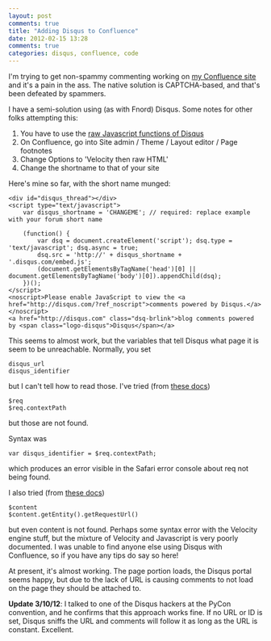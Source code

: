 ```yaml
---
layout: post
comments: true
title: "Adding Disqus to Confluence"
date: 2012-02-15 13:28
comments: true
categories: disqus, confluence, code
---
```


I'm trying to get non-spammy commenting working on [my Confluence site](http://watchotaku.com) and
it's a pain in the ass. The native solution is CAPTCHA-based, and that's been 
defeated by spammers.

I have a semi-solution using (as with Fnord) Disqus. Some notes for other folks attempting this:

 1. You have to use the [raw Javascript functions of Disqus](http://docs.disqus.com/developers/universal/)
 2. On Confluence, go into Site admin / Theme / Layout editor / Page footnotes
 3. Change Options to 'Velocity then raw HTML'
 4. Change the shortname to that of your site
 
Here's mine so far, with the short name munged:
```
<div id="disqus_thread"></div>
<script type="text/javascript">
    var disqus_shortname = 'CHANGEME'; // required: replace example with your forum short name

    (function() {
        var dsq = document.createElement('script'); dsq.type = 'text/javascript'; dsq.async = true;
        dsq.src = 'http://' + disqus_shortname + '.disqus.com/embed.js';
        (document.getElementsByTagName('head')[0] || document.getElementsByTagName('body')[0]).appendChild(dsq);
    })();
</script>
<noscript>Please enable JavaScript to view the <a href="http://disqus.com/?ref_noscript">comments powered by Disqus.</a></noscript>
<a href="http://disqus.com" class="dsq-brlink">blog comments powered by <span class="logo-disqus">Disqus</span></a>
```

This seems to almost work, but the variables that tell Disqus what page it is seem to be unreachable.
Normally, you set
```
disqus_url
disqus_identifier
```
but I can't tell how to read those. I've tried (from [these docs](https://developer.atlassian.com/display/CONFDEV/Confluence+Objects+Accessible+From+Velocity))
```
$req
$req.contextPath
```
but those are not found. 

Syntax was
```
var disqus_identifier = $req.contextPath;
```
which produces an error visible in the Safari error console about req not being found.

I also tried (from [these docs](http://confluence.atlassian.com/display/DOC/Guide+to+User+Macro+Templates))
```
$content
$content.getEntity().getRequestUrl()
```
but even content is not found. Perhaps some syntax error with the Velocity engine stuff, but the mixture
of Velocity and Javascript is very poorly documented. I was unable to find anyone else using Disqus with Confluence,
so if you have any tips do say so here!

At present, it's almost working. The page portion loads, the Disqus portal seems happy, but due to
the lack of URL is causing comments to not load on the page they should be attached to.

**Update 3/10/12**: I talked to one of the Disqus hackers at the PyCon convention, and he confirms that this approach works fine. If no URL or ID is set, Disqus sniffs the URL and comments will follow it as long as the URL is constant. Excellent.
